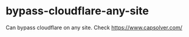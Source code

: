 # bypass-cloudflare-any-site
Can bypass cloudflare on any site. Check https://www.capsolver.com/ 











                                                                                                                                                                                           